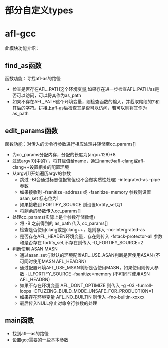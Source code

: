 # 部分自定义types


# afl-gcc
此模块功能介绍：

## find_as函数
函数功能：寻找afl-as的路径
- 检查是否存在AFL_PATH这个环境变量,如果存在进一步检查AFL_PATH/as是否可以访问，可以将其作为as_path
- 如果不存在AFL_PATH这个环境变量，则检查函数的输入，并截取尾段的’/‘和其后的字符。拼接上afl-as后检查其是否可以访问，若可以则将其作为as_path

## edit_params函数
函数功能：对传入的命令行参数进行相应处理并转储至cc_params[]
- 为cc_params分配内存，分配的长度为(argc+128)*8
- 过滤argv[0]中的‘/’，将其赋值给name，通过name为afl-clang或afl-clang++设置相关的配置环境
- 从argv[1]开始遍历argv的参数 
  - 跳过 -B(会通过标志位报警但也不会做实质性处理) -integrated-as -pipe参数
  - 如果接收到 -fsanitize=address 或 -fsanitize=memory 参数则设置 asan_set 标志位为1
  - 如果接收到 FORTIFY_SOURCE 则设置fortify_set为1 
  - 将剩余的参数传入cc_params[]
- 处理cc_params(实际上是个参数存储数组)
  - 将 -B 之前得到的 as_path 传入 cc_params[]
  - 检查是否使用clang或是clang++，是则存入 -no-intergrated-as
  - 是否存在AFL_HEADEN环境变量，存在则传入 -fstack-protector-all 参数和是否存在 fortify_set,不存在则传入 -D_FORTIFY_SOURCE=2
- 判断使用 ASAN MASN 
  - 通过asan_set与默认的环境配置AFL_USE_ASAN判断是否使用ASAN (不可同时使用MASN AFL_HEADRN)
  - 通过配置环境AFL_USE_MSAN判断是否使用MASN，如果使用则传入参数 -U_FORTIFY_SOURCE -fsanitize=memory (不可同时使用ASN AFL_HEADRN)
  - 如果不存在环境变量 AFL_DONT_OPTIMIZE 则传入 -g -03 -funroll-loops -DFUZZING_BUILD_MODE_UNSAFE_FOR_PRODUCTION=1       
  - 如果存在环境变量 AFL_NO_BUILTIN 则传入 -fno-builtin-xxxxx
  - 最后传入NULL停止对命令行参数的处理

## main函数
- 找到afl—as的路径  
- 设置gcc需要的一些基本参数   